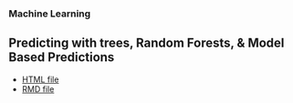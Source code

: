 ### Machine Learning
## Predicting with trees, Random Forests, & Model Based Predictions

- [HTML file](https://github.com/hamza-safwan/Machine-Learning-Job-No-3/blob/main/Model.html)
- [RMD file](https://github.com/hamza-safwan/Machine-Learning-Job-No-3/blob/main/Model.Rmd)
